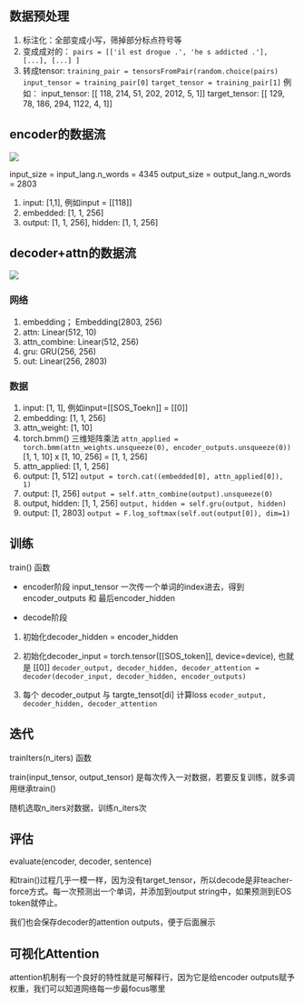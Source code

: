 ## 数据预处理
1. 标注化：全部变成小写，筛掉部分标点符号等
2. 变成成对的：
`pairs = [['il est drogue .', 'he s addicted .'], [...], [...] ]`
3. 转成tensor:
`training_pair = tensorsFromPair(random.choice(pairs)`
`input_tensor = training_pair[0]`
`target_tensor = training_pair[1]`
例如：
input_tensor: [[ 118,  214,   51,  202, 2012,    5,    1]] 
target_tensor: [[ 129,   78,  186,  294, 1122,    4,    1]]



## encoder的数据流

![](https://cdn.jsdelivr.net/gh/growvv/image-bed//mac-m1/20210730145119.png)

input_size = input_lang.n_words = 4345
output_size = output_lang.n_words = 2803

1. input: [1,1], 例如input = [[118]]
2. embedded: [1, 1, 256]
3. output: [1, 1, 256], hidden: [1, 1, 256]

## decoder+attn的数据流

![](https://cdn.jsdelivr.net/gh/growvv/image-bed//mac-m1/20210730151525.png)

### 网络

1. embedding； Embedding(2803, 256)
2. attn: Linear(512, 10)
3. attn_combine: Linear(512, 256)
4. gru: GRU(256, 256)
5. out: Linear(256, 2803)

### 数据

1. input: [1, 1], 例如input=[[SOS_Toekn]] = [[0]]
2. embedding: [1, 1, 256]
3. attn_weight: [1, 10]
4. torch.bmm()  三维矩阵乘法 
`
attn_applied = torch.bmm(attn_weights.unsqueeze(0), encoder_outputs.unsqueeze(0))
`
[1, 1, 10] x [1, 10, 256] = [1, 1, 256]
5. attn_applied: [1, 1, 256]
6. output: [1, 512]
`output = torch.cat((embedded[0], attn_applied[0]), 1)`
7. output: [1, 256]
`output = self.attn_combine(output).unsqueeze(0)`
8. output, hidden: [1, 1, 256]
`output, hidden = self.gru(output, hidden)`
9. output: [1, 2803]
`output = F.log_softmax(self.out(output[0]), dim=1)`

## 训练
train() 函数
- encoder阶段
input_tensor 一次传一个单词的index进去，得到encoder_outputs 和 最后encoder_hidden

- decode阶段
1. 初始化decoder_hidden = encoder_hidden
2. 初始化decoder_input = torch.tensor([[SOS_token]], device=device), 也就是 [[0]]
`
decoder_output, decoder_hidden, decoder_attention = decoder(decoder_input, decoder_hidden, encoder_outputs)
`

3. 每个 decoder_output 与 targte_tensot[di] 计算loss
`ecoder_output, decoder_hidden, decoder_attention`

## 迭代

trainIters(n_iters) 函数

train(input_tensor, output_tensor) 是每次传入一对数据，若要反复训练，就多调用继承train()

随机选取n_iters对数据，训练n_iters次

## 评估

evaluate(encoder, decoder, sentence)

和train()过程几乎一模一样，因为没有target_tensor，所以decode是非teacher-force方式。每一次预测出一个单词，并添加到output string中，如果预测到EOS token就停止。

我们也会保存decoder的attention outputs，便于后面展示

## 可视化Attention

attention机制有一个良好的特性就是可解释行，因为它是给encoder outputs赋予权重，我们可以知道网络每一步最focus哪里


